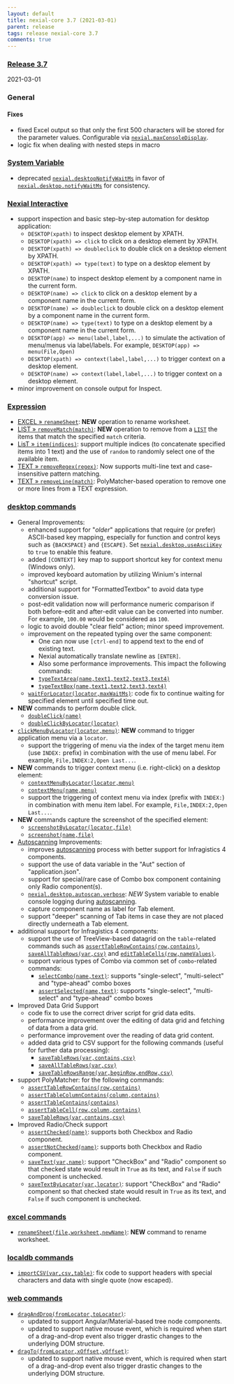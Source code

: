 ```yaml
---
layout: default
title: nexial-core 3.7 (2021-03-01)
parent: release
tags: release nexial-core 3.7
comments: true
---
```


### <a href="https://github.com/nexiality/nexial-core/releases/tag/nexial-core-v3.7_1086" class="external-link" target="_nexial_link">Release 3.7</a>
2021-03-01


### General
#### Fixes
- fixed Excel output so that only the first 500 characters will be stored for the parameter values. 
  Configurable via [`nexial.maxConsoleDisplay`](../systemvars/index.html#nexial.maxConsoleDisplay).
- logic fix when dealing with nested steps in macro


### [System Variable](../systemvars)
- deprecated [`nexial.desktopNotifyWaitMs`](../systemvars/content.html#nexial.desktopNotifyWaitMs) in favor of
  [`nexial.desktop.notifyWaitMs`](../systemvars/content.html#nexial.desktop.notifyWaitMs) for consistency.


### [Nexial Interactive](../interactive)
- support inspection and basic step-by-step automation for desktop application:
  - `DESKTOP(xpath)` to inspect desktop element by XPATH.
  - `DESKTOP(xpath) => click` to click on a desktop element by XPATH.
  - `DESKTOP(xpath) => doubleclick` to double click on a desktop element by XPATH.
  - `DESKTOP(xpath) => type(text)` to type on a desktop element by XPATH.
  - `DESKTOP(name)` to inspect desktop element by a component name in the current form.
  - `DESKTOP(name) => click` to click on a desktop element by a component name in the current form.
  - `DESKTOP(name) => doubleclick` to double click on a desktop element by a component name in the current form.
  - `DESKTOP(name) => type(text)` to type on a desktop element by a component name in the current form.
  - `DESKTOP(app) => menu(label,label,...)` to simulate the activation of menu/menus via label/labels. For example,
    `DESKTOP(app) => menu(File,Open)`
  - `DESKTOP(xpath) => context(label,label,...)` to trigger context on a desktop element.
  - `DESKTOP(name) => context(label,label,...)` to trigger context on a desktop element.
- minor improvement on console output for Inspect.


### [Expression](../expressions)
- [EXCEL &raquo; `renameSheet`](../expressions/EXCELexpression#renamesheetworksheetnewname): **NEW** operation to 
  rename worksheet.
- [LIST &raquo; `removeMatch(match)`](../expressions/LISTexpression#removematchmatch): **NEW** operation to remove from 
  a [`LIST`](../expressions/LISTexpression) the items that match the specified `match` criteria.
- [LisT &raquo; `item(indices)`](../expressions/LISTexpression#itemindices): support multiple indices (to concatenate 
  specified items into 1 text) and the use of `random` to randomly select one of the available item.
- [TEXT &raquo; `removeRegex(regex)`](../expressions/TEXTexpression#removeregexregexmultilinecasesensitive): Now 
  supports multi-line text and case-insensitive pattern matching.
- [TEXT &raquo; `removeLine(match)`](../expressions/TEXTexpression#removelinesmatch): PolyMatcher-based operation to 
  remove one or more lines from a TEXT expression.


### [desktop commands](../commands/desktop)
- General Improvements:
  - enhanced support for "_older_" applications that require (or prefer) ASCII-based key mapping, especially for function
    and control keys such as `{BACKSPACE}` and `{ESCAPE}`. Set 
    [`nexial.desktop.useAsciiKey`](../systemvars/index.html#nexial.destop.useAsciiKey) to `true` to enable this feature.
  - added `[CONTEXT]` key map to support shortcut key for context menu (Windows only).
  - improved keyboard automation by utilizing Winium's internal "shortcut" script.
  - additional support for "FormattedTextbox" to avoid data type conversion issue.
  - post-edit validation now will performance numeric comparison if both before-edit and after-edit value can be 
    converted into number. For example, `100.00` would be considered as `100`.
  - logic to avoid double "clear field" action; minor speed improvement.
  - improvement on the repeated typing over the same component:
    - One can now use `[ctrl-end]` to append text to the end of existing text.
    - Nexial automatically translate newline as `[ENTER]`. 
    - Also some performance improvements. 
    This impact the following commands:
    - [`typeTextArea(name,text1,text2,text3,text4)`](../commands/desktop/typeTextArea(name,text1,text2,text3,text4))
    - [`typeTextBox(name,text1,text2,text3,text4)`](../commands/desktop/typeTextBox(name,text1,text2,text3,text4))
  - [`waitForLocator(locator,maxWaitMs)`](../commands/desktop/waitForLocator(locator,maxWaitMs)): code fix to continue 
    waiting for specified element until specified time out.
- **NEW** commands to perform double click.
  - [`doubleClick(name)`](../commands/desktop/doubleClick(name))
  - [`doubleClickByLocator(locator)`](../commands/desktop/doubleClickByLocator(locator))
- [`clickMenuByLocator(locator,menu)`](../commands/desktop/clickMenuByLocator(locator,menu)): **NEW** command to trigger
  application menu via a `locator`.
  - support the triggering of menu via the index of the target menu item (use `INDEX:` prefix) in combination with the 
    use of menu label. For example, `File,INDEX:2,Open Last...`.
- **NEW** commands to trigger context menu (i.e. right-click) on a desktop element:
  - [`contextMenuByLocator(locator,menu)`](../commands/desktop/contextMenuByLocator(locator,menu))
  - [`contextMenu(name,menu)`](../commands/desktop/contextMenu(locator,menu))
  - support the triggering of context menu via index (prefix with `INDEX:`) in combination with menu item label. For 
    example, `File,INDEX:2,Open Last...`. 
- **NEW** commands capture the screenshot of the specified element:
  - [`screenshotByLocator(locator,file)`](../commands/desktop/screenshotByLocator(locator,file))
  - [`screenshot(name,file)`](../commands/desktop/screenshot(name,file))
- [Autoscanning](../commands/desktop/configureDesktopApplication#autoscan) Improvements:
  - improves [autoscanning](../commands/desktop/configureDesktopApplication#the-benefit-of-autoscan) process with better
    support for Infragistics 4 components.
  - support the use of data variable in the "Aut" section of "application.json".
  - support for special/rare case of Combo box component containing only Radio component(s).
  - [`nexial.desktop.autoscan.verbose`](../../systemvar/index.html#nexiak.desktop.autoscan.verbose): *NEW* System 
    variable to enable console logging during [autoscanning](../commands/desktop/configureDesktopApplication#autoscan).
  - capture component name as label for Tab element.
  - support "deeper" scanning of Tab items in case they are not placed directly underneath a Tab element.
- additional support for Infragistics 4 components:
  - support the use of TreeView-based datagrid on the `table`-related commands such as 
    [`assertTableRowContains(row,contains)`](../commands/desktop/assertTableRowContains(row,contains)), 
    [`saveAllTableRows(var,csv)`](../commands/desktop/saveAllTableRows(var,csv)) and 
    [`editTableCells(row,nameValues)`](../commands/desktop/editTableCells(row,nameValues)).
  - support various types of Combo via common set of `combo`-related commands:
    - [`selectCombo(name,text)`](../commands/desktop/selectCombo(name,text)): supports "single-select", "multi-select" 
      and "type-ahead" combo boxes
    - [`assertSelected(name,text)`](../commands/desktop/assertSelected(name,text)): supports "single-select", 
      "multi-select" and "type-ahead" combo boxes
- Improved Data Grid Support 
  - code fix to use the correct driver script for grid data edits.
  - performance improvement over the editing of data grid and fetching of data from a data grid.
  - performance improvement over the reading of data grid content.
  - added data grid to CSV support for the following commands (useful for further data processing):
    - [`saveTableRows(var,contains,csv)`](../commands/desktop/saveTableRows(var,contains,csv))
    - [`saveAllTableRows(var,csv)`](../commands/desktop/saveAllTableRows(var,csv))
    - [`saveTableRowsRange(var,beginRow,endRow,csv)`](../commands/desktop/saveTableRowsRange(var,beginRow,endRow,csv))
- support PolyMatcher: for the following commands:
  - [`assertTableRowContains(row,contains)`](../commands/desktop/assertTableRowContains(row,contains))
  - [`assertTableColumnContains(column,contains)`](../commands/desktop/assertTableColumnContains(column,contains))
  - [`assertTableContains(contains)`](../commands/desktop/assertTableContains(contains))
  - [`assertTableCell(row,column,contains)`](../commands/desktop/assertTableCell(row,column,contains))
  - [`saveTableRows(var,contains,csv)`](../commands/desktop/saveTableRows(var,contains,csv))
- Improved Radio/Check support
  - [`assertChecked(name)`](../commands/desktop/assertChecked(name)): supports both Checkbox and Radio component.
  - [`assertNotChecked(name)`](../commands/desktop/assertNotChecked(name)): supports both Checkbox and Radio component.
  - [`saveText(var,name)`](../commands/desktop/saveText(var,name)): support "CheckBox" and "Radio" component so that 
    checked state would result in `True` as its text, and `False` if such component is unchecked.
  - [`saveTextByLocator(var,locator)`](../commands/desktop/saveTextByLocator(var,locator)): support "CheckBox" and 
    "Radio" component so that checked state would result in `True` as its text, and `False` if such component is 
    unchecked.


### [excel commands](../commands/excel)
- [`renameSheet(file,worksheet,newName)`](../commands/excel/renameSheet(file,worksheet,newName)): **NEW** command to 
  rename worksheet.


### [localdb commands](../commands/localdb)
- [`importCSV(var,csv,table)`](../commands/localdb/importCSV(var,csv,table)): fix code to support headers with 
  special characters and data with single quote (now escaped).


### [web commands](../commands/web)
- [`dragAndDrop(fromLocator,toLocator)`](../commands/web/dragAndDrop(fromLocator,toLocator)): 
  - updated to support Angular/Material-based tree node components.
  - updated to support native mouse event, which is required when start of a drag-and-drop event also trigger drastic 
    changes to the underlying DOM structure.
- [`dragTo(fromLocator,xOffset,yOffset)`](../commands/web/dragTo(fromLocator,xOffset,yOffset)): 
  - updated to support native mouse event, which is required when start of a drag-and-drop event also trigger drastic 
    changes to the underlying DOM structure.
